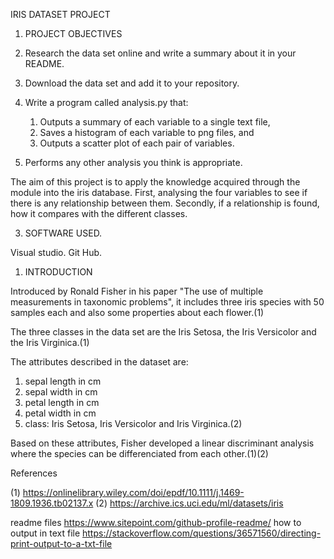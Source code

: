 IRIS DATASET PROJECT

1. PROJECT OBJECTIVES

  1. Research the data set online and write a summary about it in your README.
  2. Download the data set and add it to your repository.
  3. Write a program called analysis.py that:
      1. Outputs a summary of each variable to a single text file,
      2. Saves a histogram of each variable to png files, and
      3. Outputs a scatter plot of each pair of variables.
  4. Performs any other analysis you think is appropriate.

The aim of this project is to apply the knowledge acquired through the module into the iris database. 
First, analysing the four variables to see if there is any relationship between them.
Secondly, if a relationship is found, how it compares with the different classes. 

3. SOFTWARE USED.

Visual studio.
Git Hub.

1. INTRODUCTION

Introduced by Ronald Fisher in his paper "The use of multiple measurements in taxonomic problems", it includes three iris species with 50 samples each and also some properties about each flower.(1)

The three classes in the data set are the Iris Setosa, the Iris Versicolor and the Iris Virginica.(1)

The attributes described in the dataset are: 
1. sepal length in cm
2. sepal width in cm
3. petal length in cm
4. petal width in cm
5. class: Iris Setosa, Iris Versicolor and Iris Virginica.(2)

Based on these attributes, Fisher developed a linear discriminant analysis where the species can be differenciated from each other.(1)(2)


References

(1) https://onlinelibrary.wiley.com/doi/epdf/10.1111/j.1469-1809.1936.tb02137.x
(2) https://archive.ics.uci.edu/ml/datasets/iris

readme files
https://www.sitepoint.com/github-profile-readme/
how to output in text file
https://stackoverflow.com/questions/36571560/directing-print-output-to-a-txt-file
